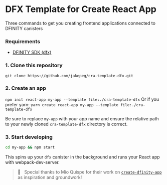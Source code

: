 # DFX Template for Create React App

Three commands to get you creating frontend applications connected to DFINITY canisters

### Requirements

- [DFINITY SDK (dfx)](https://sdk.dfinity.org/docs/download.html)

### 1. Clone this repository

`git clone https://github.com/jakepeg/cra-template-dfx.git`

### 2. Create an app

`npm init react-app my-app --template file:./cra-template-dfx`
Or if you prefer yarn:
`yarn create react-app my-app --template file:./cra-template-dfx`

Be sure to replace `my-app` with your app name and ensure the relative path to your newly cloned `cra-template-dfx` directory is correct.

### 3. Start developing

```sh
cd my-app && npm start
```

This spins up your `dfx` canister in the background and runs your React app with webpack-dev-server.


> :tada:&nbsp;&nbsp;&nbsp;Special thanks to Mio Quispe for their work on [`create-dfinity-app`](https://github.com/MioQuispe/create-dfinity-app) as inspiration and groundwork!
